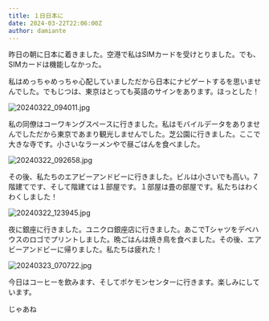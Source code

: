 ```yaml
---
title: １日日本に
date: 2024-03-22T22:06:00Z
author: damiante
---
```

昨日の朝に日本に着きました。空港で私はSIMカードを受けとりました。でも、SIMカードは機能しなかった。

私はめっちゃめっちゃ心配していましただから日本にナビゲートするを思いませんでした。でもじつは、東京はとっても英語のサインをあります。ほっとした！

![20240322_094011.jpg](https://github.com/devhou-se/www-jp/assets/12438044/d7dbd6fa-ca9d-4692-b9d1-7faf77f3fa6e)


私の同僚はコーワキングスペースに行きました。私はモバイルデータをありませんでしただから東京であまり観光しませんでした。芝公園に行きました。ここで大きな寺です。小さいなラーメンやで昼ごはんを食べました。

![20240322_092658.jpg](https://github.com/devhou-se/www-jp/assets/12438044/2e6419e0-a429-446c-8a79-e0a047c2ccfd)


その後、私たちのエアビーアンドビーに行きました。ビルは小さいでも高い。7階建てです、そして階建ては１部屋です。１部屋は畳の部屋です。私たちはわくわくしました！

![20240322_123945.jpg](https://github.com/devhou-se/www-jp/assets/12438044/9e07a860-f2a0-4f91-8a35-b3a696bb27e6)



夜に銀座に行きました。ユニクロ銀座店に行きました。あこでTシャツをデベハウスのロゴでプリントしました。晩ごはんは焼き鳥を食べました。その後、エアビーアンドビーに帰りました。私たちは疲れた！

![20240323_070722.jpg](https://github.com/devhou-se/www-jp/assets/12438044/e3762b70-2b51-4505-90e7-cfee78ee6411)



今日はコーヒーを飲みます、そしてポケモンセンターに行きます。楽しみにしています。

じゃあね